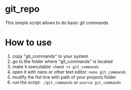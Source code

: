 # git_repo
This simple script allows to do basic git commands

# How to use

1. copy "git_commands" to your system
2. go to the folder where "git_commands" is located
3. make it executable: `chmod +x git_commands`
4. open it with nano or other text editor: `nano git_commands`
5. modify the fist line with path of your projects folder
6. run the script: `./git_commands` or `source git_commands`
